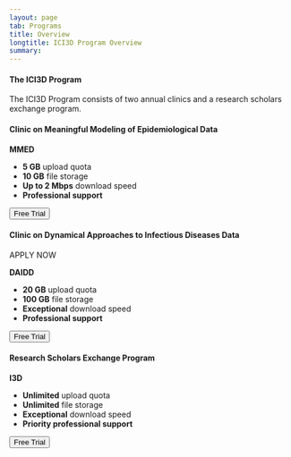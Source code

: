 ```yaml
---
layout: page
tab: Programs
title: Overview
longtitle: ICI3D Program Overview
summary:
---
```



<div class="multiple-pricing-table">
					<div class="plan-heading">
						<h4>The ICI3D Program</h4>
						<p class="text-muted">The ICI3D Program consists of two annual clinics and a research scholars exchange program.</p>
					</div>
					<div class="row">
						<div class="col-md-4 col-sm-4">
							<div class="pricing-item">
								<i class="fa fa-bar-chart-o plan-icon"></i>
								<h4>Clinic on Meaningful Modeling of Epidemiological Data</h4>
								<strong class="price">MMED</strong>
								<ul class="list-unstyled plan-detail-list">
									<li><strong>5 GB</strong> upload quota</li>
									<li><strong>10 GB</strong> file storage</li>
									<li><strong>Up to 2 Mbps</strong> download speed</li>
									<li><strong>Professional support</strong></li>
								</ul>
								<button type="button" class="btn btn-primary">Free Trial</button>
							</div>
						</div>
						<div class="col-md-4 col-sm-4">
							<div class="pricing-item">
								<i class="fa fa-cogs plan-icon"></i>
								<h4>Clinic on Dynamical Approaches to Infectious Diseases Data</h4>
								<p class="pricing-badge">
									<span>APPLY NOW</span>
								</p>
								<strong class="price">DAIDD</strong>
								<ul class="list-unstyled plan-detail-list">
									<li><strong>20 GB</strong> upload quota</li>
									<li><strong>100 GB</strong> file storage</li>
									<li><strong>Exceptional</strong> download speed</li>
									<li><strong>Professional support</strong></li>
								</ul>
								<button type="button" class="btn btn-primary">Free Trial</button>
							</div>
						</div>
						<div class="col-md-4 col-sm-4">
							<div class="pricing-item">
								<i class="fa fa-exchange plan-icon"></i>
								<h4>Research Scholars Exchange Program</h4>
								<strong class="price">I3D</strong>
								<ul class="list-unstyled plan-detail-list">
									<li><strong>Unlimited</strong> upload quota</li>
									<li><strong>Unlimited</strong> file storage</li>
									<li><strong>Exceptional</strong> download speed</li>
									<li><strong>Priority professional support</strong></li>
								</ul>
								<button type="button" class="btn btn-primary">Free Trial</button>
							</div>
						</div>
					</div>
</div>
